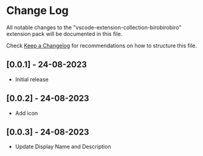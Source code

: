 # Change Log

All notable changes to the "vscode-extension-collection-birobirobiro" extension pack will be documented in this file.

Check [Keep a Changelog](http://keepachangelog.com/) for recommendations on how to structure this file.

## [0.0.1] - 24-08-2023

- Initial release

## [0.0.2] - 24-08-2023

- Add icon

## [0.0.3] - 24-08-2023

- Update Display Name and Description
